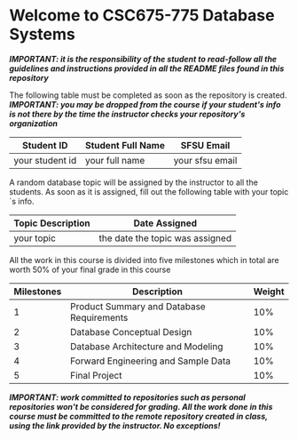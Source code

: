 # Welcome to CSC675-775 Database Systems

***IMPORTANT: it is the responsibility of the student to read-follow all the guidelines and instructions provided in all the README files found in this repository***

The following table must be completed as soon as the repository is created. ***IMPORTANT: you may be dropped from the course if your student's info is not there by the time the instructor checks your repository's organization***


|        Student ID          |     Student Full Name      |        SFSU Email          |
| ---------------------------| ---------------------------| ---------------------------|
|      your student id       |       your full name       |      your sfsu email       |


A random database topic will be assigned by the instructor to all the students. As soon as it is assigned, fill out the following table with your topic´s info.

|       Topic Description        |              Date Assigned                 |
| ------------------------------ | ------------------------------------------ |
|         your topic             |       the date the topic was assigned      |


All the work in this course is divided into five milestones which in total are worth 50% of your final grade in this course 



| Milestones  |                      Description                      |     Weight    |   
| ----------- | ----------------------------------------------------- | ------------- |
|     1       | Product Summary and Database Requirements             |      10%      |
|     2       | Database Conceptual Design                            |      10%      |
|     3       | Database Architecture and Modeling                    |      10%      |
|     4       | Forward Engineering and Sample Data                   |      10%      |
|     5       | Final Project                                         |      10%      |






***IMPORTANT: work committed to repositories such as personal repositories won't be considered for grading. All the work done in this course must be committed to the remote repository created in class, using the link provided by the instructor. No exceptions!***




 


